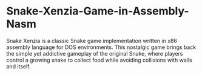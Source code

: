 # Snake-Xenzia-Game-in-Assembly-Nasm
Snake Xenzia is a classic Snake game implementation written in x86 assembly language for DOS environments. This nostalgic game brings back the simple yet addictive gameplay of the original Snake, where players control a growing snake to collect food while avoiding collisions with walls and itself.

